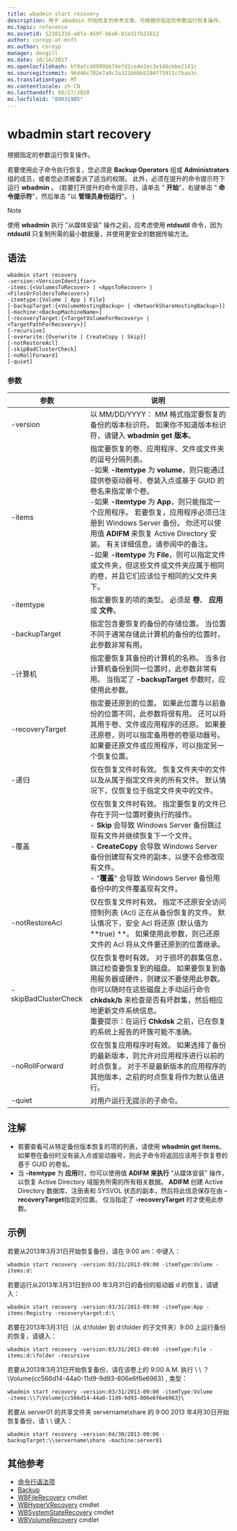 ```yaml
---
title: wbadmin start recovery
description: 用于 wbadmin 开始恢复的参考文章，可根据你指定的参数运行恢复操作。
ms.topic: reference
ms.assetid: 52381316-a0fa-459f-b6a6-01e31fb21612
author: coreyp-at-msft
ms.author: coreyp
manager: dongill
ms.date: 10/16/2017
ms.openlocfilehash: bf0afcd4999bb74efd2ce4e2ec3e146cbbe2141c
ms.sourcegitcommit: 96d46c702e7a9c3a321bbbb5284f73911c7baa3c
ms.translationtype: MT
ms.contentlocale: zh-CN
ms.lasthandoff: 08/27/2020
ms.locfileid: "89031905"
---
```

# <a name="wbadmin-start-recovery"></a>wbadmin start recovery

根据指定的参数运行恢复操作。

若要使用此子命令执行恢复，您必须是 **Backup Operators** 组或 **Administrators** 组的成员，或者您必须被委派了适当的权限。 此外，必须在提升的命令提示符下运行 **wbadmin** 。  (若要打开提升的命令提示符，请单击 " **开始**"，右键单击 " **命令提示符**"，然后单击 "以 **管理员身份运行**"。 ) 

> [!NOTE]
> 使用 **wbadmin** 执行 "从媒体安装" 操作之前，应考虑使用 **ntdsutil** 命令，因为 **ntdsutil** 只复制所需的最小数据量，并使用更安全的数据传输方法。

## <a name="syntax"></a>语法

```
wbadmin start recovery
-version:<VersionIdentifier>
-items:{<VolumesToRecover> | <AppsToRecover> | <FilesOrFoldersToRecover>}
-itemtype:{Volume | App | File}
[-backupTarget:{<VolumeHostingBackup> | <NetworkShareHostingBackup>}]
[-machine:<BackupMachineName>]
[-recoveryTarget:{<TargetVolumeForRecovery> | <TargetPathForRecovery>}]
[-recursive]
[-overwrite:{Overwrite | CreateCopy | Skip}]
[-notRestoreAcl]
[-skipBadClusterCheck]
[-noRollForward]
[-quiet]
```

### <a name="parameters"></a>参数

| 参数 | 说明 |
|--|--|
| -version | 以 MM/DD/YYYY： MM 格式指定要恢复的备份的版本标识符。 如果你不知道版本标识符，请键入 **wbadmin get 版本**。 |
| -items | 指定要恢复的卷、应用程序、文件或文件夹的逗号分隔列表。</br>-如果 **-itemtype** 为 **volume**，则只能通过提供卷驱动器号、卷装入点或基于 GUID 的卷名来指定单个卷。</br>-如果 **-itemtype** 为 **App**，则只能指定一个应用程序。 若要恢复，应用程序必须已注册到 Windows Server 备份。 你还可以使用值 **ADIFM** 来恢复 Active Directory 安装。 有关详细信息，请参阅中的备注。</br>-如果 **-itemtype** 为 **File**，则可以指定文件或文件夹，但这些文件或文件夹应属于相同的卷，并且它们应该位于相同的父文件夹下。 |
| -itemtype | 指定要恢复的项的类型。 必须是 **卷**、 **应用**或 **文件**。 |
| -backupTarget | 指定包含要恢复的备份的存储位置。 当位置不同于通常存储此计算机的备份的位置时，此参数非常有用。 |
| -计算机 | 指定要恢复其备份的计算机的名称。 当多台计算机备份到同一位置时，此参数非常有用。 当指定了 **-backupTarget** 参数时，应使用此参数。 |
| -recoveryTarget | 指定要还原到的位置。 如果此位置与以前备份的位置不同，此参数将很有用。 还可以将其用于卷、文件或应用程序的还原。 如果要还原卷，则可以指定备用卷的卷驱动器号。 如果要还原文件或应用程序，可以指定另一个恢复位置。 |
| -递归 | 仅在恢复文件时有效。 恢复文件夹中的文件以及从属于指定文件夹的所有文件。 默认情况下，仅恢复位于指定文件夹中的文件。 |
| -覆盖 | 仅在恢复文件时有效。 指定要恢复的文件已存在于同一位置时要执行的操作。</br>-   **Skip** 会导致 Windows Server 备份跳过现有文件并继续恢复下一个文件。</br>-   **CreateCopy** 会导致 Windows Server 备份创建现有文件的副本，以便不会修改现有文件。</br>-   "**覆盖**" 会导致 Windows Server 备份用备份中的文件覆盖现有文件。 |
| -notRestoreAcl | 仅在恢复文件时有效。 指定不还原安全访问控制列表 (Acl) 正在从备份恢复的文件。 默认情况下，安全 Acl 将还原 (默认值为 **true) **。 如果使用此参数，则已还原文件的 Acl 将从文件要还原到的位置继承。 |
| -skipBadClusterCheck | 仅在恢复卷时有效。 对于损坏的群集信息，跳过检查要恢复到的磁盘。 如果要恢复到备用服务器或硬件，则建议不要使用此参数。 你可以随时在这些磁盘上手动运行命令 **chkdsk/b** 来检查是否有坏群集，然后相应地更新文件系统信息。</br>重要提示：在运行 **Chkdsk** 之前，已在恢复的系统上报告的坏簇可能不准确。 |
| -noRollForward | 仅在恢复应用程序时有效。 如果选择了备份的最新版本，则允许对应用程序进行以前的时点恢复。 对于不是最新版本的应用程序的其他版本，之前的时点恢复将作为默认值进行。 |
| -quiet | 对用户运行无提示的子命令。 |

## <a name="remarks"></a>注解

-   若要查看可从特定备份版本恢复的项的列表，请使用 **wbadmin get items**。 如果卷在备份时没有装入点或驱动器号，则此子命令将返回应该用于恢复卷的基于 GUID 的卷名。
-   当 **-itemtype** 为 **应用**时，你可以使用值 **ADIFM** **来执行** "从媒体安装" 操作，以恢复 Active Directory 域服务所需的所有相关数据。 **ADIFM** 创建 Active Directory 数据库、注册表和 SYSVOL 状态的副本，然后将此信息保存在由 **-recoveryTarget**指定的位置。 仅当指定了 **-recoveryTarget** 时才使用此参数。

## <a name="examples"></a>示例

若要从2013年3月31日开始恢复备份，请在 9:00 am：中键入：
```
wbadmin start recovery -version:03/31/2013-09:00 -itemType:Volume -items:d:
```
若要运行从2013年3月31日到9:00 年3月31日的备份的驱动器 d 的恢复，请键入：
```
wbadmin start recovery -version:03/31/2013-09:00 -itemType:App -items:Registry -recoverytarget:d:\
```
若要在2013年3月31日（从 d:\folder 到 d:\folder 的子文件夹）9:00 上运行备份的恢复，请键入：
```
wbadmin start recovery -version:03/31/2013-09:00 -itemType:File -items:d:\folder -recursive
```
若要从2013年3月31日开始恢复备份，请在该卷上的 9:00 A.M. 执行 \\ \\ ？ \Volume{cc566d14-44a0-11d9-9d93-806e6f6e6963} \, 类型：
```
wbadmin start recovery -version:03/31/2013-09:00 -itemType:Volume
-items:\\?\Volume{cc566d14-44a0-11d9-9d93-806e6f6e6963}\
```
若要从 server01 的共享文件夹 servername\share 的 9:00 2013 年4月30日开始恢复备份，请 \\ \\ 键入：
```
wbadmin start recovery -version:04/30/2013-09:00 -backupTarget:\\servername\share -machine:server01
```

## <a name="additional-references"></a>其他参考

- [命令行语法项](command-line-syntax-key.md)
- [Backup](wbadmin.md)
- [WBFileRecovery](/powershell/module/windowserverbackup/?view=winserver2012r2-ps) cmdlet
- [WBHyperVRecovery](/powershell/module/windowserverbackup/?view=winserver2012r2-ps) cmdlet
- [WBSystemStateRecovery](/powershell/module/windowserverbackup/?view=winserver2012r2-ps) cmdlet
- [WBVolumeRecovery](/powershell/module/windowserverbackup/?view=winserver2012r2-ps) cmdlet
